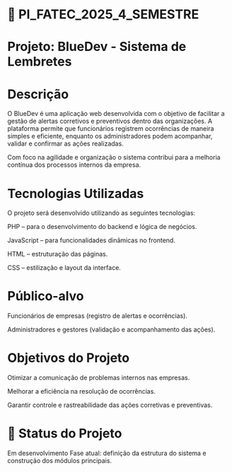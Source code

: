 # 📌 PI_FATEC_2025_4_SEMESTRE
# Projeto: BlueDev - Sistema de Lembretes 
# Descrição

O BlueDev é uma aplicação web desenvolvida com o objetivo de facilitar a gestão de alertas corretivos e preventivos dentro das organizações. A plataforma permite que funcionários registrem ocorrências de maneira simples e eficiente, enquanto os administradores podem acompanhar, validar e confirmar as ações realizadas.

Com foco na agilidade e organização o sistema contribui para a melhoria contínua dos processos internos da empresa.


# Tecnologias Utilizadas

O projeto será desenvolvido utilizando as seguintes tecnologias:

PHP – para o desenvolvimento do backend e lógica de negócios.

JavaScript – para funcionalidades dinâmicas no frontend.

HTML – estruturação das páginas.

CSS – estilização e layout da interface.


# Público-alvo

Funcionários de empresas (registro de alertas e ocorrências).

Administradores e gestores (validação e acompanhamento das ações).


# Objetivos do Projeto

Otimizar a comunicação de problemas internos nas empresas.

Melhorar a eficiência na resolução de ocorrências.

Garantir controle e rastreabilidade das ações corretivas e preventivas.


# 📌 Status do Projeto

Em desenvolvimento
Fase atual: definição da estrutura do sistema e construção dos módulos principais.
